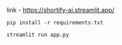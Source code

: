 link - https://shortify-ai.streamlit.app/

```
pip install -r requirements.txt
```

```
streamlit run app.py
```
